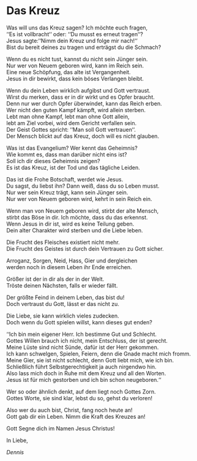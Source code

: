 # Das Kreuz

Was will uns das Kreuz sagen? Ich möchte euch fragen, <br>
‘‘Es ist vollbracht‘‘ oder: ‘‘Du musst es erneut tragen‘‘? <br>
Jesus sagte:‘‘Nimm dein Kreuz und folge mir nach!‘‘ <br>
Bist du bereit deines zu tragen und erträgst du die Schmach?

Wenn du es nicht tust, kannst du nicht sein Jünger sein. <br>
Nur wer von Neuem geboren wird, kann im Reich sein. <br>
Eine neue Schöpfung, das alte ist Vergangenheit. <br>
Jesus in dir bewirkt, dass kein böses Verlangen bleibt.

Wenn du dein Leben wirklich aufgibst und Gott vertraust. <br>
Wirst du merken, dass er in dir wirkt und es Opfer braucht. <br>
Denn nur wer durch Opfer überwindet, kann das Reich erben. <br>
Wer nicht den guten Kampf kämpft, wird allein sterben. <br>
Lebt man ohne Kampf, lebt man ohne Gott allein, <br>
lebt am Ziel vorbei, wird dem Gericht verfallen sein. <br>
Der Geist Gottes spricht: ‘‘Man soll Gott vertrauen‘‘. <br>
Der Mensch blickt auf das Kreuz, doch will es nicht glauben.

Was ist das Evangelium? Wer kennt das Geheimnis? <br>
Wie kommt es, dass man darüber nicht eins ist? <br>
Soll ich dir dieses Geheimnis zeigen? <br>
Es ist das Kreuz, ist der Tod und das tägliche Leiden.

Das ist die Frohe Botschaft, werdet wie Jesus. <br>
Du sagst, du liebst ihn? Dann weiß, dass du so Leben musst. <br>
Nur wer sein Kreuz trägt, kann sein Jünger sein. <br>
Nur wer von Neuem geboren wird, kehrt in sein Reich ein.

Wenn man von Neuem geboren wird, stirbt der alte Mensch, <br>
stirbt das Böse in dir. Ich möchte, dass du das erkennst. <br>
Wenn Jesus in dir ist, wird es keine Teilung geben. <br>
Dein alter Charakter wird sterben und die Liebe leben.

Die Frucht des Fleisches existiert nicht mehr. <br>
Die Frucht des Geistes ist durch dein Vertrauen zu Gott sicher.

Arroganz, Sorgen, Neid, Hass, Gier und dergleichen <br>
werden noch in diesem Leben ihr Ende erreichen.

Größer ist der in dir als der in der Welt. <br>
Tröste deinen Nächsten, falls er wieder fällt.

Der größte Feind in deinem Leben, das bist du! <br>
Doch vertraust du Gott, lässt er das nicht zu.

Die Liebe, sie kann wirklich vieles zudecken. <br>
Doch wenn du Gott spielen willst, kann dieses gut enden?

‘‘Ich bin mein eigener Herr. Ich bestimme Gut und Schlecht. <br>
Gottes Willen brauch ich nicht, mein Entschluss, der ist gerecht. <br>
Meine Lüste sind nicht Sünde, dafür ist der Herr gekommen. <br>
Ich kann schwelgen, Spielen, Feiern, denn die Gnade macht mich fromm. <br>
Meine Gier, sie ist nicht schlecht, denn Gott liebt mich, wie ich bin. <br>
Schließlich führt Selbstgerechtigkeit ja auch nirgendwo hin. <br>
Also lass mich doch in Ruhe mit dem Kreuz und all den Worten. <br>
Jesus ist für mich gestorben und ich bin schon neugeboren.‘‘

Wer so oder ähnlich denkt, auf dem liegt noch Gottes Zorn. <br>
Gottes Worte, sie sind klar, lebst du so, gehst du verloren!

Also wer du auch bist, Christ, fang noch heute an! <br>
Gott gab dir ein Leben. Nimm die Kraft des Kreuzes an!

Gott Segne dich im Namen Jesus Christus!

In Liebe,

_Dennis_